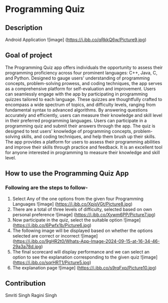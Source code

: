 # Programming Quiz
## Description
Android Application 
![image] (https://i.ibb.co/qRkkQ6w/Picture9.jpg) 
## Goal of project
The Programming Quiz app offers individuals the opportunity to assess their programming proficiency across four prominent languages: C++, Java, C, and Python. Designed to gauge users' understanding of programming concepts, problem-solving prowess, and coding techniques, the app serves as a comprehensive platform for self-evaluation and improvement.
Users can seamlessly engage with the app by participating in programming quizzes tailored to each language. These quizzes are thoughtfully crafted to encompass a wide spectrum of topics, and difficulty levels, ranging from fundamental syntax to advanced algorithms. By answering questions accurately and efficiently, users can measure their knowledge and skill level in their preferred programming languages.
Users can participate in a programming quiz and submit their answers through the app. The quiz is designed to test users' knowledge of programming concepts, problem-solving skills, and coding techniques, and help them brush up their skills.
The app provides a platform for users to assess their programming abilities and improve their skills through practice and feedback. It is an excellent tool for anyone interested in programming to measure their knowledge and skill level.
## How to use the Programming Quiz App
### Following are the steps to follow-
1. Select Any of the one options from the given four Programming Languages
   ![image] (https://i.ibb.co/XpjsVGt/Picture8.jpg) 
2. There are a total of three levels of difficulty, selected based on own personal preference
   ![image] (https://i.ibb.co/Xywm6PP/Picture7.jpg) 
3. Now participate in the quiz, select the suitable option
    ![image] (https://i.ibb.co/6Pwfx1b/Picture6.jpg)
4. The following image will be displayed based on whether the options selected are correct or incorrect
    ![image] (https://i.ibb.co/9gHR2t0/Whats-App-Image-2024-09-15-at-16-34-46-29a3a78d.jpg)
5. The final scorecard will display performance and we can select an option to see the explanation corresponding to the given quiz
    ![image] (https://i.ibb.co/sqrHRT1/Picture5.jpg)
6. The explanation page
    ![image] (https://i.ibb.co/s9rqFxp/Picture10.jpg)
## Contribution
Smriti Singh
Ragini Singh
